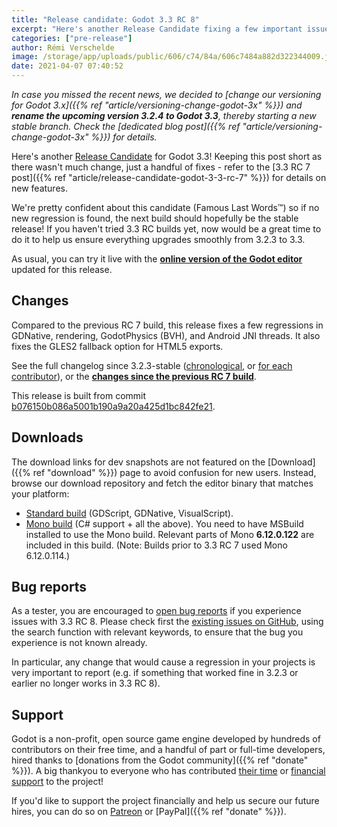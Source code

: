 ```yaml
---
title: "Release candidate: Godot 3.3 RC 8"
excerpt: "Here's another Release Candidate fixing a few important issues prior to Godot 3.3-stable. We're now really close to calling it final, so it's probably your last chance to try the RC and thwart our hopes to release 3.3 soon ;)"
categories: ["pre-release"]
author: Rémi Verschelde
image: /storage/app/uploads/public/606/c74/84a/606c7484a882d322344009.jpg
date: 2021-04-07 07:40:52
---
```


*In case you missed the recent news, we decided to [change our versioning for Godot 3.x]({{% ref "article/versioning-change-godot-3x" %}}) and **rename the upcoming version 3.2.4 to Godot 3.3**, thereby starting a new stable branch. Check the [dedicated blog post]({{% ref "article/versioning-change-godot-3x" %}}) for details.*

Here's another [Release Candidate](https://en.wikipedia.org/wiki/Software_release_life_cycle#Release_candidate) for Godot 3.3! Keeping this post short as there wasn't much change, just a handful of fixes - refer to the [3.3 RC 7 post]({{% ref "article/release-candidate-godot-3-3-rc-7" %}}) for details on new features.

We're pretty confident about this candidate (Famous Last Words™) so if no new regression is found, the next build should hopefully be the stable release! If you haven't tried 3.3 RC builds yet, now would be a great time to do it to help us ensure everything upgrades smoothly from 3.2.3 to 3.3.

As usual, you can try it live with the [**online version of the Godot editor**](https://editor.godotengine.org/3.3.rc8/godot.tools.html) updated for this release.

## Changes

Compared to the previous RC 7 build, this release fixes a few regressions in GDNative, rendering, GodotPhysics (BVH), and Android JNI threads. It also fixes the GLES2 fallback option for HTML5 exports.

See the full changelog since 3.2.3-stable ([chronological](https://downloads.tuxfamily.org/godotengine/3.3/rc8/Godot_v3.3-rc8_changelog_chrono.txt), or [for each contributor](https://downloads.tuxfamily.org/godotengine/3.3/rc8/Godot_v3.3-rc8_changelog_authors.txt)), or the [**changes since the previous RC 7 build**](https://github.com/godotengine/godot/compare/cca2637b9b9dcb16070eb50a69c601a5f076c683...b076150b086a5001b190a9a20a425d1bc842fe21).

This release is built from commit [b076150b086a5001b190a9a20a425d1bc842fe21](https://github.com/godotengine/godot/commit/b076150b086a5001b190a9a20a425d1bc842fe21).

## Downloads

The download links for dev snapshots are not featured on the [Download]({{% ref "download" %}}) page to avoid confusion for new users. Instead, browse our download repository and fetch the editor binary that matches your platform:

- [Standard build](https://downloads.tuxfamily.org/godotengine/3.3/rc8/) (GDScript, GDNative, VisualScript).
- [Mono build](https://downloads.tuxfamily.org/godotengine/3.3/rc8/mono/) (C# support + all the above). You need to have MSBuild installed to use the Mono build. Relevant parts of Mono **6.12.0.122** are included in this build. (Note: Builds prior to 3.3 RC 7 used Mono 6.12.0.114.)

## Bug reports

As a tester, you are encouraged to [open bug reports](https://github.com/godotengine/godot/issues) if you experience issues with 3.3 RC 8. Please check first the [existing issues on GitHub](https://github.com/godotengine/godot/issues), using the search function with relevant keywords, to ensure that the bug you experience is not known already.

In particular, any change that would cause a regression in your projects is very important to report (e.g. if something that worked fine in 3.2.3 or earlier no longer works in 3.3 RC 8).

## Support

Godot is a non-profit, open source game engine developed by hundreds of contributors on their free time, and a handful of part or full-time developers, hired thanks to [donations from the Godot community]({{% ref "donate" %}}). A big thankyou to everyone who has contributed [their time](https://github.com/godotengine/godot/blob/master/AUTHORS.md) or [financial support](https://github.com/godotengine/godot/blob/master/DONORS.md) to the project!

If you'd like to support the project financially and help us secure our future hires, you can do so on [Patreon](https://www.patreon.com/godotengine) or [PayPal]({{% ref "donate" %}}).
